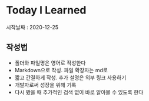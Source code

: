 # Today I Learned

시작날짜 : 2020-12-25

## 작성법
+ 폴더와 파일명은 영어로 작성한다
+ Markdown으로 작성. 파일 확장자는 md로
+ 짧고 간결하게 작성. 추가 설명은 외부 링크 사용하기
+ 개발자로써 성장을 위해 기록
+ 다시 봤을 때 추가적인 검색 없이 바로 알아볼 수 있도록 한다
